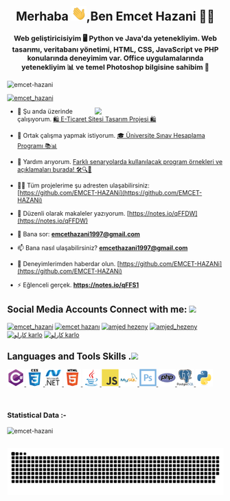 <h1 align="center">Merhaba <img width="35" src="https://github.com/1999AZZAR/1999AZZAR/blob/main/resources/img/waving.gif">,Ben Emcet Hazani 👨‍💻</h1>
<h3 align="center">Web geliştiricisiyim 🖥️ Python ve Java'da yetenekliyim. Web tasarımı, veritabanı yönetimi, HTML, CSS, JavaScript ve PHP konularında deneyimim var. Office uygulamalarında yetenekliyim 📊 ve temel Photoshop bilgisine sahibim 🎨</h3>

<p align="left"> <img src="https://komarev.com/ghpvc/?username=emcet-hazani&label=Profile%20views&color=0e75b6&style=flat" alt="emcet-hazani" /> </p>

<p align="left"> <a href="https://twitter.com/emcet_hazani" target="blank"><img src="https://img.shields.io/twitter/follow/emcet_hazani?logo=twitter&style=for-the-badge" alt="emcet_hazani" /></a> </p
                                                                                                                                                                                                        
<picture> <img align="right" src="https://github.com/7oSkaaa/7oSkaaa/blob/main/Images/Right_Side.gif?raw=true" width = 300px></picture>



- 🔭 Şu anda üzerinde çalışıyorum. [🛍️ E-Ticaret Sitesi Tasarım Projesi 🛍️](https://amjedhezeny.alshekh.com/)

- 👯 Ortak çalışma yapmak istiyorum. [🎓 Üniversite Sınav Hesaplama Programı 📚📊](https://github.com/EMCET-HAZANi/Uygulama_16)

- 🤝 Yardım arıyorum. [Farklı senaryolarda kullanılacak program örnekleri ve açıklamaları burada! 🛠️🔍🔗](https://github.com/EMCET-HAZANi/Uygulama_10)

- 👨‍💻 Tüm projelerime şu adresten ulaşabilirsiniz: [https://github.com/EMCET-HAZANi](https://github.com/EMCET-HAZANi)

- 📝 Düzenli olarak makaleler yazıyorum. [https://notes.io/qFFDW](https://notes.io/qFFDW)

- 💬 Bana sor: **emcethazani1997@gmail.com**

- 📫 Bana nasıl ulaşabilirsiniz? **emcethazani1997@gmail.com**

- 📄 Deneyimlerimden haberdar olun. [https://github.com/EMCET-HAZANi](https://github.com/EMCET-HAZANi)

- ⚡ Eğlenceli gerçek. **https://notes.io/qFFS1**


<h2> Social Media Accounts Connect with me: <img src='https://raw.githubusercontent.com/ShahriarShafin/ShahriarShafin/main/Assets/handshake.gif' width="100px"> </h2>
<p align="left">
<a href="https://twitter.com/emcet_hazani" target="blank"><img align="center" src="https://raw.githubusercontent.com/rahuldkjain/github-profile-readme-generator/master/src/images/icons/Social/twitter.svg" alt="emcet_hazani" height="30" width="40" /></a>
<a href="https://www.linkedin.com/in/emcet-hazani-295102194/" target="blank"><img align="center" src="https://raw.githubusercontent.com/rahuldkjain/github-profile-readme-generator/master/src/images/icons/Social/linked-in-alt.svg" alt="emcet hazanı" height="30" width="40" /></a>
<a href="https://www.facebook.com/amjed.hazani/" target="blank"><img align="center" src="https://raw.githubusercontent.com/rahuldkjain/github-profile-readme-generator/master/src/images/icons/Social/facebook.svg" alt="amjed hezeny" height="30" width="40" /></a>
<a href="https://instagram.com/amjed_hezeny" target="blank"><img align="center" src="https://raw.githubusercontent.com/rahuldkjain/github-profile-readme-generator/master/src/images/icons/Social/instagram.svg" alt="amjed_hezeny" height="30" width="40" /></a>
<a href="https://youtube.com/channel/UCUi7V_JNNo_3Y0bSAi6X0aw" target="blank"><img align="center" src="https://raw.githubusercontent.com/rahuldkjain/github-profile-readme-generator/master/src/images/icons/Social/youtube.svg" alt="كارلو karlo" height="30" width="40" /></a>
<a href="https://discord.com/channels/@me" target="blank"><img align="center" src="https://raw.githubusercontent.com/rahuldkjain/github-profile-readme-generator/master/src/images/icons/Social/discord.svg" alt="كارلو karlo" height="30" width="40" /></a>
</p>


<h2> Languages and Tools Skills .<img src = "https://media2.giphy.com/media/QssGEmpkyEOhBCb7e1/giphy.gif?cid=ecf05e47a0n3gi1bfqntqmob8g9aid1oyj2wr3ds3mg700bl&rid=giphy.gif" width = 32px> </h2>

<p align="left"> <a href="https://www.w3schools.com/cs/" target="_blank" rel="noreferrer"> <img src="https://raw.githubusercontent.com/devicons/devicon/master/icons/csharp/csharp-original.svg" alt="csharp" width="40" height="40"/> </a> <a href="https://www.w3schools.com/css/" target="_blank" rel="noreferrer"> <img src="https://raw.githubusercontent.com/devicons/devicon/master/icons/css3/css3-original-wordmark.svg" alt="css3" width="40" height="40"/> </a> <a href="https://dotnet.microsoft.com/" target="_blank" rel="noreferrer"> <img src="https://raw.githubusercontent.com/devicons/devicon/master/icons/dot-net/dot-net-original-wordmark.svg" alt="dotnet" width="40" height="40"/> </a> <a href="https://www.w3.org/html/" target="_blank" rel="noreferrer"> <img src="https://raw.githubusercontent.com/devicons/devicon/master/icons/html5/html5-original-wordmark.svg" alt="html5" width="40" height="40"/> </a> <a href="https://www.java.com" target="_blank" rel="noreferrer"> <img src="https://raw.githubusercontent.com/devicons/devicon/master/icons/java/java-original.svg" alt="java" width="40" height="40"/> </a> <a href="https://developer.mozilla.org/en-US/docs/Web/JavaScript" target="_blank" rel="noreferrer"> <img src="https://raw.githubusercontent.com/devicons/devicon/master/icons/javascript/javascript-original.svg" alt="javascript" width="40" height="40"/> </a> <a href="https://www.mysql.com/" target="_blank" rel="noreferrer"> <img src="https://raw.githubusercontent.com/devicons/devicon/master/icons/mysql/mysql-original-wordmark.svg" alt="mysql" width="40" height="40"/> </a> <a href="https://www.photoshop.com/en" target="_blank" rel="noreferrer"> <img src="https://raw.githubusercontent.com/devicons/devicon/master/icons/photoshop/photoshop-line.svg" alt="photoshop" width="40" height="40"/> </a> <a href="https://www.php.net" target="_blank" rel="noreferrer"> <img src="https://raw.githubusercontent.com/devicons/devicon/master/icons/php/php-original.svg" alt="php" width="40" height="40"/> </a> <a href="https://www.postgresql.org" target="_blank" rel="noreferrer"> <img src="https://raw.githubusercontent.com/devicons/devicon/master/icons/postgresql/postgresql-original-wordmark.svg" alt="postgresql" width="40" height="40"/> </a> <a href="https://www.python.org" target="_blank" rel="noreferrer"> <img src="https://raw.githubusercontent.com/devicons/devicon/master/icons/python/python-original.svg" alt="python" width="40" height="40"/> </a> </p>

<br>

<h3>Statistical Data :-</h3>
<p><img align="center"
    src="https://github-readme-stats.vercel.app/api/top-langs?username=adam-pw&show_icons=true&locale=en&bg_color=0d1117&text_color=ffffff&layout=compact"
    alt="emcet-hazani" 
    bg_color=#808080/></p>

<br>

<div align="center">
  <a href="https://1999azzar.github.io/1999AZZAR/">
  <img  src="https://github.com/1999AZZAR/1999AZZAR/blob/main/resources/img/grid-snake.svg"
       alt="snake" /></a>
</div>

